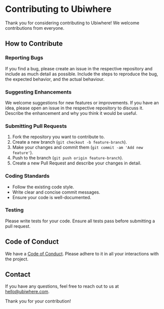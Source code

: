 # Contributing to Ubiwhere

Thank you for considering contributing to Ubiwhere! We welcome contributions from everyone.

## How to Contribute

### Reporting Bugs

If you find a bug, please create an issue in the respective repository and include as much detail as possible. Include the steps to reproduce the bug, the expected behavior, and the actual behaviour.

### Suggesting Enhancements

We welcome suggestions for new features or improvements. If you have an idea, please open an issue in the respective repository to discuss it. Describe the enhancement and why you think it would be useful.

### Submitting Pull Requests

1. Fork the repository you want to contribute to.
2. Create a new branch (`git checkout -b feature-branch`).
3. Make your changes and commit them (`git commit -am 'Add new feature'`).
4. Push to the branch (`git push origin feature-branch`).
5. Create a new Pull Request and describe your changes in detail.

### Coding Standards

- Follow the existing code style.
- Write clear and concise commit messages.
- Ensure your code is well-documented.

### Testing

Please write tests for your code. Ensure all tests pass before submitting a pull request.

## Code of Conduct

We have a [Code of Conduct](./CODE_OF_CONDUCT.md). Please adhere to it in all your interactions with the project.

## Contact

If you have any questions, feel free to reach out to us at hello@ubiwhere.com.

Thank you for your contribution!
